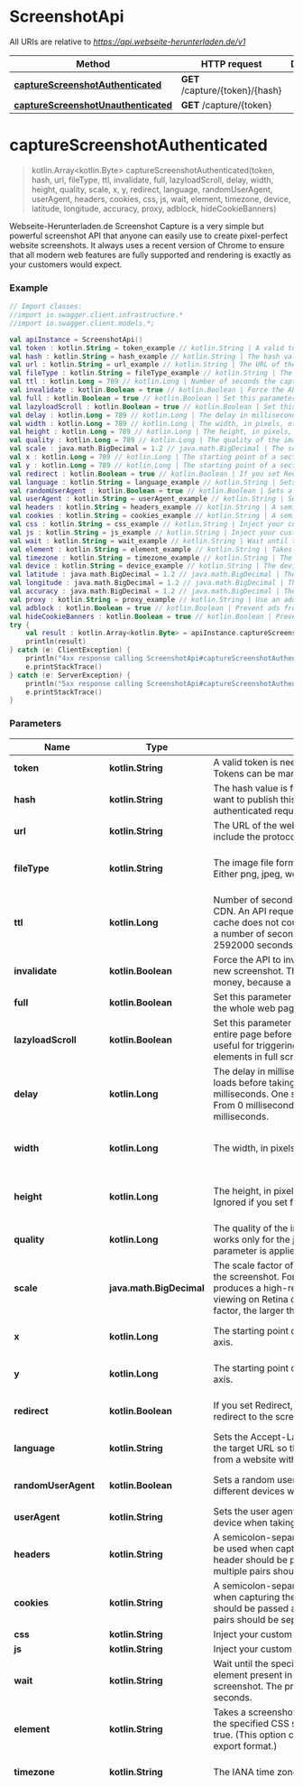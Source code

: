 # ScreenshotApi

All URIs are relative to *https://api.webseite-herunterladen.de/v1*

Method | HTTP request | Description
------------- | ------------- | -------------
[**captureScreenshotAuthenticated**](ScreenshotApi.md#captureScreenshotAuthenticated) | **GET** /capture/{token}/{hash} | 
[**captureScreenshotUnauthenticated**](ScreenshotApi.md#captureScreenshotUnauthenticated) | **GET** /capture/{token} | 

<a name="captureScreenshotAuthenticated"></a>
# **captureScreenshotAuthenticated**
> kotlin.Array&lt;kotlin.Byte&gt; captureScreenshotAuthenticated(token, hash, url, fileType, ttl, invalidate, full, lazyloadScroll, delay, width, height, quality, scale, x, y, redirect, language, randomUserAgent, userAgent, headers, cookies, css, js, wait, element, timezone, device, latitude, longitude, accuracy, proxy, adblock, hideCookieBanners)



Webseite-Herunterladen.de Screenshot Capture is a very simple but powerful screenshot API that anyone can easily use to create pixel-perfect website screenshots. It always uses a recent version of Chrome to ensure that all modern web features are fully supported and rendering is exactly as your customers would expect.

### Example
```kotlin
// Import classes:
//import io.swagger.client.infrastructure.*
//import io.swagger.client.models.*;

val apiInstance = ScreenshotApi()
val token : kotlin.String = token_example // kotlin.String | A valid token is needed to make paid API calls. Tokens can be managed from your account.
val hash : kotlin.String = hash_example // kotlin.String | The hash value is for authenticated requests. If you want to publish this URL, you should use the authenticated requests.
val url : kotlin.String = url_example // kotlin.String | The URL of the website you want to capture. Please include the protocol (http:// or https://).
val fileType : kotlin.String = fileType_example // kotlin.String | The image file format of the captured screenshot. Either png, jpeg, webp or PDF with 72 dpi.
val ttl : kotlin.Long = 789 // kotlin.Long | Number of seconds the capture file is cached by our CDN. An API request that is loaded through the cache does not count as a paid request. You can set a number of seconds from 0 seconds up to 2592000 seconds. This is a maximum of 30 days.
val invalidate : kotlin.Boolean = true // kotlin.Boolean | Force the API to invalidate the cache and capture a new screenshot. This call costs you additional money, because a call of a cache hit is not charged.
val full : kotlin.Boolean = true // kotlin.Boolean | Set this parameter to true if you want to screenshot the whole web page in full size.
val lazyloadScroll : kotlin.Boolean = true // kotlin.Boolean | Set this parameter to true to scroll down through the entire page before taking a screenshot. This is useful for triggering animations or lazy load elements in full screen.
val delay : kotlin.Long = 789 // kotlin.Long | The delay in milliseconds to wait after the page loads before taking the screenshot. This is in milliseconds. One second is 1000 milliseconds. From 0 milliseconds to a maximum of 10,000 milliseconds.
val width : kotlin.Long = 789 // kotlin.Long | The width, in pixels, of the browser viewport to use.
val height : kotlin.Long = 789 // kotlin.Long | The height, in pixels, of the browser viewport to use. Ignored if you set full to true.
val quality : kotlin.Long = 789 // kotlin.Long | The quality of the image between 0 and 100. This works only for the jpeg format, for PNG images the parameter is applied only during compression.
val scale : java.math.BigDecimal = 1.2 // java.math.BigDecimal | The scale factor of the device to use when taking the screenshot. For example, a scale factor of 2 produces a high-resolution screenshot suitable for viewing on Retina devices. The larger the scale factor, the larger the screenshot produced.
val x : kotlin.Long = 789 // kotlin.Long | The starting point of a section screenshot on the X axis.
val y : kotlin.Long = 789 // kotlin.Long | The starting point of a section screenshot on the Y axis.
val redirect : kotlin.Boolean = true // kotlin.Boolean | If you set Redirect, the response will be a 302 redirect to the screenshot file in our CDN.
val language : kotlin.String = language_example // kotlin.String | Sets the Accept-Language header on requests to the target URL so that you can take screenshots from a website with a specific language.
val randomUserAgent : kotlin.Boolean = true // kotlin.Boolean | Sets a random user agent header to emulate a different devices when taking screenshots.
val userAgent : kotlin.String = userAgent_example // kotlin.String | Sets the user agent header to emulate a specific device when taking screenshots.
val headers : kotlin.String = headers_example // kotlin.String | A semicolon-separated list of header parameters to be used when capturing the screenshot. Each header should be passed as a key-value pair and multiple pairs should be separated by a semicolon.
val cookies : kotlin.String = cookies_example // kotlin.String | A semicolon-separated list of cookies to be used when capturing the screenshot. Each cookies should be passed as a key-value pair and multiple pairs should be separated by a semicolon.
val css : kotlin.String = css_example // kotlin.String | Inject your custom CSS.
val js : kotlin.String = js_example // kotlin.String | Inject your custom Javascript.
val wait : kotlin.String = wait_example // kotlin.String | Wait until the specified CSS selector matches an element present in the page before taking a screenshot. The process is canceled after 60 seconds.
val element : kotlin.String = element_example // kotlin.String | Takes a screenshot of the first element matched by the specified CSS selector. This is ignored if full is true. (This option cannot be used with the PDF export format.)
val timezone : kotlin.String = timezone_example // kotlin.String | The IANA time zone identifier used for this capture.
val device : kotlin.String = device_example // kotlin.String | The device used in the emulation.
val latitude : java.math.BigDecimal = 1.2 // java.math.BigDecimal | The latitude used in the emulation of the geo-location.
val longitude : java.math.BigDecimal = 1.2 // java.math.BigDecimal | The longitude used in the emulation of the geo-location.
val accuracy : java.math.BigDecimal = 1.2 // java.math.BigDecimal | The accuracy in meters used in the emulation of the geo-location.
val proxy : kotlin.String = proxy_example // kotlin.String | Use an address of a proxy server through which the screenshot should be taken. The proxy address should be formatted as http://username:password@proxyserver.com:31280
val adblock : kotlin.Boolean = true // kotlin.Boolean | Prevent ads from being displayed. Block requests from popular ad networks and hide frequent ads.
val hideCookieBanners : kotlin.Boolean = true // kotlin.Boolean | Prevent cookie banners and pop-ups from being displayed. The best possible result is tried.
try {
    val result : kotlin.Array<kotlin.Byte> = apiInstance.captureScreenshotAuthenticated(token, hash, url, fileType, ttl, invalidate, full, lazyloadScroll, delay, width, height, quality, scale, x, y, redirect, language, randomUserAgent, userAgent, headers, cookies, css, js, wait, element, timezone, device, latitude, longitude, accuracy, proxy, adblock, hideCookieBanners)
    println(result)
} catch (e: ClientException) {
    println("4xx response calling ScreenshotApi#captureScreenshotAuthenticated")
    e.printStackTrace()
} catch (e: ServerException) {
    println("5xx response calling ScreenshotApi#captureScreenshotAuthenticated")
    e.printStackTrace()
}
```

### Parameters

Name | Type | Description  | Notes
------------- | ------------- | ------------- | -------------
 **token** | **kotlin.String**| A valid token is needed to make paid API calls. Tokens can be managed from your account. |
 **hash** | **kotlin.String**| The hash value is for authenticated requests. If you want to publish this URL, you should use the authenticated requests. |
 **url** | **kotlin.String**| The URL of the website you want to capture. Please include the protocol (http:// or https://). |
 **fileType** | **kotlin.String**| The image file format of the captured screenshot. Either png, jpeg, webp or PDF with 72 dpi. | [optional] [enum: png, pdf, jpeg, webp]
 **ttl** | **kotlin.Long**| Number of seconds the capture file is cached by our CDN. An API request that is loaded through the cache does not count as a paid request. You can set a number of seconds from 0 seconds up to 2592000 seconds. This is a maximum of 30 days. | [optional] [enum: ]
 **invalidate** | **kotlin.Boolean**| Force the API to invalidate the cache and capture a new screenshot. This call costs you additional money, because a call of a cache hit is not charged. | [optional]
 **full** | **kotlin.Boolean**| Set this parameter to true if you want to screenshot the whole web page in full size. | [optional]
 **lazyloadScroll** | **kotlin.Boolean**| Set this parameter to true to scroll down through the entire page before taking a screenshot. This is useful for triggering animations or lazy load elements in full screen. | [optional] [default to false]
 **delay** | **kotlin.Long**| The delay in milliseconds to wait after the page loads before taking the screenshot. This is in milliseconds. One second is 1000 milliseconds. From 0 milliseconds to a maximum of 10,000 milliseconds. | [optional] [enum: ]
 **width** | **kotlin.Long**| The width, in pixels, of the browser viewport to use. | [optional] [default to 1920] [enum: ]
 **height** | **kotlin.Long**| The height, in pixels, of the browser viewport to use. Ignored if you set full to true. | [optional] [default to 1080] [enum: ]
 **quality** | **kotlin.Long**| The quality of the image between 0 and 100. This works only for the jpeg format, for PNG images the parameter is applied only during compression. | [optional] [default to 90] [enum: ]
 **scale** | **java.math.BigDecimal**| The scale factor of the device to use when taking the screenshot. For example, a scale factor of 2 produces a high-resolution screenshot suitable for viewing on Retina devices. The larger the scale factor, the larger the screenshot produced. | [optional] [default to 1.0]
 **x** | **kotlin.Long**| The starting point of a section screenshot on the X axis. | [optional] [default to 0] [enum: ]
 **y** | **kotlin.Long**| The starting point of a section screenshot on the Y axis. | [optional] [default to 0] [enum: ]
 **redirect** | **kotlin.Boolean**| If you set Redirect, the response will be a 302 redirect to the screenshot file in our CDN. | [optional] [default to false]
 **language** | **kotlin.String**| Sets the Accept-Language header on requests to the target URL so that you can take screenshots from a website with a specific language. | [optional]
 **randomUserAgent** | **kotlin.Boolean**| Sets a random user agent header to emulate a different devices when taking screenshots. | [optional] [default to false]
 **userAgent** | **kotlin.String**| Sets the user agent header to emulate a specific device when taking screenshots. | [optional]
 **headers** | **kotlin.String**| A semicolon-separated list of header parameters to be used when capturing the screenshot. Each header should be passed as a key-value pair and multiple pairs should be separated by a semicolon. | [optional]
 **cookies** | **kotlin.String**| A semicolon-separated list of cookies to be used when capturing the screenshot. Each cookies should be passed as a key-value pair and multiple pairs should be separated by a semicolon. | [optional]
 **css** | **kotlin.String**| Inject your custom CSS. | [optional]
 **js** | **kotlin.String**| Inject your custom Javascript. | [optional]
 **wait** | **kotlin.String**| Wait until the specified CSS selector matches an element present in the page before taking a screenshot. The process is canceled after 60 seconds. | [optional]
 **element** | **kotlin.String**| Takes a screenshot of the first element matched by the specified CSS selector. This is ignored if full is true. (This option cannot be used with the PDF export format.) | [optional]
 **timezone** | **kotlin.String**| The IANA time zone identifier used for this capture. | [optional] [default to Europe/Berlin]
 **device** | **kotlin.String**| The device used in the emulation. | [optional] [enum: Blackberry PlayBook, Blackberry PlayBook landscape, BlackBerry Z30, BlackBerry Z30 landscape, Galaxy Note 3, Galaxy Note 3 landscape, Galaxy Note II, Galaxy Note II landscape, Galaxy S III, Galaxy S III landscape, Galaxy S5, Galaxy S5 landscape, iPad, iPad landscape, iPad Mini, iPad Mini landscape, iPad Pro, iPad Pro landscape, iPhone 4, iPhone 4 landscape, iPhone 5, iPhone 5 landscape, iPhone 6, iPhone 6 landscape, iPhone 6 Plus, iPhone 6 Plus landscape, iPhone 7, iPhone 7 landscape, iPhone 7 Plus, iPhone 7 Plus landscape, iPhone 8, iPhone 8 landscape, iPhone 8 Plus, iPhone 8 Plus landscape, iPhone SE, iPhone SE landscape, iPhone X, iPhone X landscape, iPhone XR, iPhone XR landscape, iPhone 11, iPhone 11 landscape, iPhone 11 Pro, iPhone 11 Pro landscape, iPhone 11 Pro Max, iPhone 11 Pro Max landscape, JioPhone 2, JioPhone 2 landscape, Kindle Fire HDX, Kindle Fire HDX landscape, LG Optimus L70, LG Optimus L70 landscape, Microsoft Lumia 550, Microsoft Lumia 950, Microsoft Lumia 950 landscape, Nexus 10, Nexus 10 landscape, Nexus 4, Nexus 4 landscape, Nexus 5, Nexus 5 landscape, Nexus 5X, Nexus 5X landscape, Nexus 6, Nexus 6 landscape, Nexus 6P, Nexus 6P landscape, Nexus 7, Nexus 7 landscape, Nokia Lumia 520, Nokia Lumia 520 landscape, Nokia N9, Nokia N9 landscape, Pixel 2, Pixel 2 landscape, Pixel 2 XL, Pixel 2 XL landscape]
 **latitude** | **java.math.BigDecimal**| The latitude used in the emulation of the geo-location. | [optional] [default to 0.0]
 **longitude** | **java.math.BigDecimal**| The longitude used in the emulation of the geo-location. | [optional] [default to 0.0]
 **accuracy** | **java.math.BigDecimal**| The accuracy in meters used in the emulation of the geo-location. | [optional] [default to 2.0]
 **proxy** | **kotlin.String**| Use an address of a proxy server through which the screenshot should be taken. The proxy address should be formatted as http://username:password@proxyserver.com:31280 | [optional]
 **adblock** | **kotlin.Boolean**| Prevent ads from being displayed. Block requests from popular ad networks and hide frequent ads. | [optional] [default to false]
 **hideCookieBanners** | **kotlin.Boolean**| Prevent cookie banners and pop-ups from being displayed. The best possible result is tried. | [optional] [default to false]

### Return type

[**kotlin.Array&lt;kotlin.Byte&gt;**](kotlin.Array&lt;kotlin.Byte&gt;.md)

### Authorization

No authorization required

### HTTP request headers

 - **Content-Type**: Not defined
 - **Accept**: application/json, application/pdf, image/jpeg, image/png, image/webp

<a name="captureScreenshotUnauthenticated"></a>
# **captureScreenshotUnauthenticated**
> kotlin.Array&lt;kotlin.Byte&gt; captureScreenshotUnauthenticated(token, url, fileType, ttl, invalidate, full, lazyloadScroll, delay, width, height, quality, scale, x, y, redirect, language, randomUserAgent, userAgent, headers, cookies, css, js, wait, element, timezone, device, latitude, longitude, accuracy, proxy, adblock, hideCookieBanners)



Webseite-Herunterladen.de Screenshot Capture is a very simple but powerful screenshot API that anyone can easily use to create pixel-perfect website screenshots. It always uses a recent version of Chrome to ensure that all modern web features are fully supported and rendering is exactly as your customers would expect.

### Example
```kotlin
// Import classes:
//import io.swagger.client.infrastructure.*
//import io.swagger.client.models.*;

val apiInstance = ScreenshotApi()
val token : kotlin.String = token_example // kotlin.String | A valid token is needed to make paid API calls. Tokens can be managed from your account.
val url : kotlin.String = url_example // kotlin.String | The URL of the website you want to capture. Please include the protocol (http:// or https://).
val fileType : kotlin.String = fileType_example // kotlin.String | The image file format of the captured screenshot. Either png, jpeg, webp or PDF with 72 dpi.
val ttl : kotlin.Long = 789 // kotlin.Long | Number of seconds the capture file is cached by our CDN. An API request that is loaded through the cache does not count as a paid request. You can set a number of seconds from 0 seconds up to 2592000 seconds. This is a maximum of 30 days.
val invalidate : kotlin.Boolean = true // kotlin.Boolean | Force the API to invalidate the cache and capture a new screenshot. This call costs you additional money, because a call of a cache hit is not charged.
val full : kotlin.Boolean = true // kotlin.Boolean | Set this parameter to true if you want to screenshot the whole web page in full size.
val lazyloadScroll : kotlin.Boolean = true // kotlin.Boolean | Set this parameter to true to scroll down through the entire page before taking a screenshot. This is useful for triggering animations or lazy load elements in full screen.
val delay : kotlin.Long = 789 // kotlin.Long | The delay in milliseconds to wait after the page loads before taking the screenshot. This is in milliseconds. One second is 1000 milliseconds. From 0 milliseconds to a maximum of 10,000 milliseconds.
val width : kotlin.Long = 789 // kotlin.Long | The width, in pixels, of the browser viewport to use.
val height : kotlin.Long = 789 // kotlin.Long | The height, in pixels, of the browser viewport to use. Ignored if you set full to true.
val quality : kotlin.Long = 789 // kotlin.Long | The quality of the image between 0 and 100. This works only for the jpeg format, for PNG images the parameter is applied only during compression.
val scale : java.math.BigDecimal = 1.2 // java.math.BigDecimal | The scale factor of the device to use when taking the screenshot. For example, a scale factor of 2 produces a high-resolution screenshot suitable for viewing on Retina devices. The larger the scale factor, the larger the screenshot produced.
val x : kotlin.Long = 789 // kotlin.Long | The starting point of a section screenshot on the X axis.
val y : kotlin.Long = 789 // kotlin.Long | The starting point of a section screenshot on the Y axis.
val redirect : kotlin.Boolean = true // kotlin.Boolean | If you set Redirect, the response will be a 302 redirect to the screenshot file in our CDN.
val language : kotlin.String = language_example // kotlin.String | Sets the Accept-Language header on requests to the target URL so that you can take screenshots from a website with a specific language.
val randomUserAgent : kotlin.Boolean = true // kotlin.Boolean | Sets a random user agent header to emulate a different devices when taking screenshots.
val userAgent : kotlin.String = userAgent_example // kotlin.String | Sets the user agent header to emulate a specific device when taking screenshots.
val headers : kotlin.String = headers_example // kotlin.String | A semicolon-separated list of header parameters to be used when capturing the screenshot. Each header should be passed as a key-value pair and multiple pairs should be separated by a semicolon.
val cookies : kotlin.String = cookies_example // kotlin.String | A semicolon-separated list of cookies to be used when capturing the screenshot. Each cookies should be passed as a key-value pair and multiple pairs should be separated by a semicolon.
val css : kotlin.String = css_example // kotlin.String | Inject your custom CSS.
val js : kotlin.String = js_example // kotlin.String | Inject your custom Javascript.
val wait : kotlin.String = wait_example // kotlin.String | Wait until the specified CSS selector matches an element present in the page before taking a screenshot. The process is canceled after 60 seconds.
val element : kotlin.String = element_example // kotlin.String | Takes a screenshot of the first element matched by the specified CSS selector. This is ignored if full is true. (This option cannot be used with the PDF export format.)
val timezone : kotlin.String = timezone_example // kotlin.String | The IANA time zone identifier used for this capture.
val device : kotlin.String = device_example // kotlin.String | The device used in the emulation.
val latitude : java.math.BigDecimal = 1.2 // java.math.BigDecimal | The latitude used in the emulation of the geo-location.
val longitude : java.math.BigDecimal = 1.2 // java.math.BigDecimal | The longitude used in the emulation of the geo-location.
val accuracy : java.math.BigDecimal = 1.2 // java.math.BigDecimal | The accuracy in meters used in the emulation of the geo-location.
val proxy : kotlin.String = proxy_example // kotlin.String | Use an address of a proxy server through which the screenshot should be taken. The proxy address should be formatted as http://username:password@proxyserver.com:31280
val adblock : kotlin.Boolean = true // kotlin.Boolean | Prevent ads from being displayed. Block requests from popular ad networks and hide frequent ads.
val hideCookieBanners : kotlin.Boolean = true // kotlin.Boolean | Prevent cookie banners and pop-ups from being displayed. The best possible result is tried.
try {
    val result : kotlin.Array<kotlin.Byte> = apiInstance.captureScreenshotUnauthenticated(token, url, fileType, ttl, invalidate, full, lazyloadScroll, delay, width, height, quality, scale, x, y, redirect, language, randomUserAgent, userAgent, headers, cookies, css, js, wait, element, timezone, device, latitude, longitude, accuracy, proxy, adblock, hideCookieBanners)
    println(result)
} catch (e: ClientException) {
    println("4xx response calling ScreenshotApi#captureScreenshotUnauthenticated")
    e.printStackTrace()
} catch (e: ServerException) {
    println("5xx response calling ScreenshotApi#captureScreenshotUnauthenticated")
    e.printStackTrace()
}
```

### Parameters

Name | Type | Description  | Notes
------------- | ------------- | ------------- | -------------
 **token** | **kotlin.String**| A valid token is needed to make paid API calls. Tokens can be managed from your account. |
 **url** | **kotlin.String**| The URL of the website you want to capture. Please include the protocol (http:// or https://). |
 **fileType** | **kotlin.String**| The image file format of the captured screenshot. Either png, jpeg, webp or PDF with 72 dpi. | [optional] [enum: png, pdf, jpeg, webp]
 **ttl** | **kotlin.Long**| Number of seconds the capture file is cached by our CDN. An API request that is loaded through the cache does not count as a paid request. You can set a number of seconds from 0 seconds up to 2592000 seconds. This is a maximum of 30 days. | [optional] [enum: ]
 **invalidate** | **kotlin.Boolean**| Force the API to invalidate the cache and capture a new screenshot. This call costs you additional money, because a call of a cache hit is not charged. | [optional]
 **full** | **kotlin.Boolean**| Set this parameter to true if you want to screenshot the whole web page in full size. | [optional]
 **lazyloadScroll** | **kotlin.Boolean**| Set this parameter to true to scroll down through the entire page before taking a screenshot. This is useful for triggering animations or lazy load elements in full screen. | [optional] [default to false]
 **delay** | **kotlin.Long**| The delay in milliseconds to wait after the page loads before taking the screenshot. This is in milliseconds. One second is 1000 milliseconds. From 0 milliseconds to a maximum of 10,000 milliseconds. | [optional] [enum: ]
 **width** | **kotlin.Long**| The width, in pixels, of the browser viewport to use. | [optional] [default to 1920] [enum: ]
 **height** | **kotlin.Long**| The height, in pixels, of the browser viewport to use. Ignored if you set full to true. | [optional] [default to 1080] [enum: ]
 **quality** | **kotlin.Long**| The quality of the image between 0 and 100. This works only for the jpeg format, for PNG images the parameter is applied only during compression. | [optional] [default to 90] [enum: ]
 **scale** | **java.math.BigDecimal**| The scale factor of the device to use when taking the screenshot. For example, a scale factor of 2 produces a high-resolution screenshot suitable for viewing on Retina devices. The larger the scale factor, the larger the screenshot produced. | [optional] [default to 1.0]
 **x** | **kotlin.Long**| The starting point of a section screenshot on the X axis. | [optional] [default to 0] [enum: ]
 **y** | **kotlin.Long**| The starting point of a section screenshot on the Y axis. | [optional] [default to 0] [enum: ]
 **redirect** | **kotlin.Boolean**| If you set Redirect, the response will be a 302 redirect to the screenshot file in our CDN. | [optional] [default to false]
 **language** | **kotlin.String**| Sets the Accept-Language header on requests to the target URL so that you can take screenshots from a website with a specific language. | [optional]
 **randomUserAgent** | **kotlin.Boolean**| Sets a random user agent header to emulate a different devices when taking screenshots. | [optional] [default to false]
 **userAgent** | **kotlin.String**| Sets the user agent header to emulate a specific device when taking screenshots. | [optional]
 **headers** | **kotlin.String**| A semicolon-separated list of header parameters to be used when capturing the screenshot. Each header should be passed as a key-value pair and multiple pairs should be separated by a semicolon. | [optional]
 **cookies** | **kotlin.String**| A semicolon-separated list of cookies to be used when capturing the screenshot. Each cookies should be passed as a key-value pair and multiple pairs should be separated by a semicolon. | [optional]
 **css** | **kotlin.String**| Inject your custom CSS. | [optional]
 **js** | **kotlin.String**| Inject your custom Javascript. | [optional]
 **wait** | **kotlin.String**| Wait until the specified CSS selector matches an element present in the page before taking a screenshot. The process is canceled after 60 seconds. | [optional]
 **element** | **kotlin.String**| Takes a screenshot of the first element matched by the specified CSS selector. This is ignored if full is true. (This option cannot be used with the PDF export format.) | [optional]
 **timezone** | **kotlin.String**| The IANA time zone identifier used for this capture. | [optional] [default to Europe/Berlin]
 **device** | **kotlin.String**| The device used in the emulation. | [optional] [enum: Blackberry PlayBook, Blackberry PlayBook landscape, BlackBerry Z30, BlackBerry Z30 landscape, Galaxy Note 3, Galaxy Note 3 landscape, Galaxy Note II, Galaxy Note II landscape, Galaxy S III, Galaxy S III landscape, Galaxy S5, Galaxy S5 landscape, iPad, iPad landscape, iPad Mini, iPad Mini landscape, iPad Pro, iPad Pro landscape, iPhone 4, iPhone 4 landscape, iPhone 5, iPhone 5 landscape, iPhone 6, iPhone 6 landscape, iPhone 6 Plus, iPhone 6 Plus landscape, iPhone 7, iPhone 7 landscape, iPhone 7 Plus, iPhone 7 Plus landscape, iPhone 8, iPhone 8 landscape, iPhone 8 Plus, iPhone 8 Plus landscape, iPhone SE, iPhone SE landscape, iPhone X, iPhone X landscape, iPhone XR, iPhone XR landscape, iPhone 11, iPhone 11 landscape, iPhone 11 Pro, iPhone 11 Pro landscape, iPhone 11 Pro Max, iPhone 11 Pro Max landscape, JioPhone 2, JioPhone 2 landscape, Kindle Fire HDX, Kindle Fire HDX landscape, LG Optimus L70, LG Optimus L70 landscape, Microsoft Lumia 550, Microsoft Lumia 950, Microsoft Lumia 950 landscape, Nexus 10, Nexus 10 landscape, Nexus 4, Nexus 4 landscape, Nexus 5, Nexus 5 landscape, Nexus 5X, Nexus 5X landscape, Nexus 6, Nexus 6 landscape, Nexus 6P, Nexus 6P landscape, Nexus 7, Nexus 7 landscape, Nokia Lumia 520, Nokia Lumia 520 landscape, Nokia N9, Nokia N9 landscape, Pixel 2, Pixel 2 landscape, Pixel 2 XL, Pixel 2 XL landscape]
 **latitude** | **java.math.BigDecimal**| The latitude used in the emulation of the geo-location. | [optional] [default to 0.0]
 **longitude** | **java.math.BigDecimal**| The longitude used in the emulation of the geo-location. | [optional] [default to 0.0]
 **accuracy** | **java.math.BigDecimal**| The accuracy in meters used in the emulation of the geo-location. | [optional] [default to 2.0]
 **proxy** | **kotlin.String**| Use an address of a proxy server through which the screenshot should be taken. The proxy address should be formatted as http://username:password@proxyserver.com:31280 | [optional]
 **adblock** | **kotlin.Boolean**| Prevent ads from being displayed. Block requests from popular ad networks and hide frequent ads. | [optional] [default to false]
 **hideCookieBanners** | **kotlin.Boolean**| Prevent cookie banners and pop-ups from being displayed. The best possible result is tried. | [optional] [default to false]

### Return type

[**kotlin.Array&lt;kotlin.Byte&gt;**](kotlin.Array&lt;kotlin.Byte&gt;.md)

### Authorization

No authorization required

### HTTP request headers

 - **Content-Type**: Not defined
 - **Accept**: application/json, application/pdf, image/jpeg, image/png, image/webp

